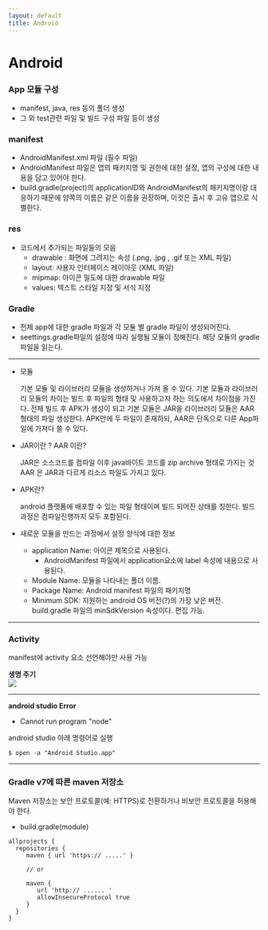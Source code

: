 ```yaml
---
layout: default
title: Android
---
```


# **Android**

### App 모듈 구성

- manifest, java, res 등의 폴더 생성
- 그 외 test관련 파일 및 빌드 구성 파일 등이 생성

### manifest

- AndroidManifest.xml 파일 (필수 파일)
- AndroidManifest 파일은 앱의 패키지명 및 권한에 대한 설정, 앱의 구성에 대한 내용을 담고 있어야 한다.
- build.gradle(project)의 applicationID와 AndroidManifest의 패키지명이랑 대응하기 때문에 양쪽의 이름은 같은 이름을 권장하며, 이것은 출시 후 고유 앱으로 식별한다.

### res

- 코드에서 추가되는 파일들의 모음
  - drawable : 화면에 그려지는 속성 (.png, .jpg , .gif 또는 XML 파일)
  - layout: 사용자 인터페이스 레이아웃 (XML 파일)
  - mipmap: 아이콘 밀도에 대한 drawable 파일
  - values: 텍스트 스타일 지정 및 서식 지정

### Gradle

- 전체 app에 대한 gradle 파일과 각 모듈 별 gradle 파일이 생성되어진다.
- seettings.gradle파일의 설정에 따라 실행될 모듈이 정해진다. 해당 모듈의 gradle 파일을 읽는다.

---

- 모듈

  기본 모듈 및 라이브러리 모듈을 생성하거나 가져 올 수 있다.
  기본 모듈과 라이브러리 모듈의 차이는 빌드 후 파일의 형태 및 사용하고자 하는 의도에서 차이점을 가진다.
  전체 빌드 후 APK가 생성이 되고 기본 모듈은 JAR을 라이브러리 모듈은 AAR형태의 파일 생성한다. APK안에 두 파일이 존재하되, AAR은 단독으로 다른 App파일에 가져다 쓸 수 있다.

- JAR이란 ? AAR 이란?

  JAR은 소스코드를 컴파일 이후 java바이트 코드를 zip archive 형태로 가지는 것
  AAR 은 JAR과 다르게 리소스 파일도 가지고 있다.

- APK란?

  android 플랫폼에 배포할 수 있는 파일 형태이며 빌드 되어진 상태를 칭한다. 빌드 과정은 컴파일진행까지 모두 포함된다.

- 새로운 모듈을 만드는 과정에서 설정 양식에 대한 정보
  - application Name: 아이콘 제목으로 사용된다.
    - AndroidManifest 파일에서 application요소에 label 속성에 내용으로 사용된다.
  - Module Name: 모듈을 나타내는 폴더 이름.
  - Package Name: Android manifest 파일의 패키지명
  - Minimum SDK: 지원하는 android OS 버전(?)의 가장 낮은 버전. build.gradle 파일의 minSdkVersion 속성이다. 편집 가능.

---

### Activity

manifest에 activity 요소 선언해야만 사용 가능

**생명 주기**<br/>
![](../../../images/android/activity_lifecycle.png)

---
**android studio Error**
- Cannot run program "node"

android studio 아래 명령어로 실행
```
$ open -a "Android Studio.app"
```

---
 
### Gradle v7에 따른 maven 저장소
Maven 저장소는 보안 프로토콜(예: HTTPS)로 전환하거나 비보안 프로토콜을 허용해야 한다.

- build.gradle(module)
```
allprojects {
  repositories {
     maven { url 'https:// .....' }

     // or 

     maven {
        url 'http:// ...... '
        allowInsecureProtocol true
     }
  }
}
```